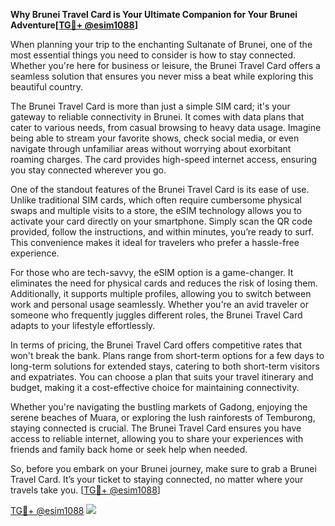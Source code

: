 **Why Brunei Travel Card is Your Ultimate Companion for Your Brunei Adventure[[TG💪+ @esim1088](https://t.me/s/esim1088)]**

When planning your trip to the enchanting Sultanate of Brunei, one of the most essential things you need to consider is how to stay connected. Whether you're here for business or leisure, the Brunei Travel Card offers a seamless solution that ensures you never miss a beat while exploring this beautiful country.

The Brunei Travel Card is more than just a simple SIM card; it's your gateway to reliable connectivity in Brunei. It comes with data plans that cater to various needs, from casual browsing to heavy data usage. Imagine being able to stream your favorite shows, check social media, or even navigate through unfamiliar areas without worrying about exorbitant roaming charges. The card provides high-speed internet access, ensuring you stay connected wherever you go.

One of the standout features of the Brunei Travel Card is its ease of use. Unlike traditional SIM cards, which often require cumbersome physical swaps and multiple visits to a store, the eSIM technology allows you to activate your card directly on your smartphone. Simply scan the QR code provided, follow the instructions, and within minutes, you’re ready to surf. This convenience makes it ideal for travelers who prefer a hassle-free experience.

For those who are tech-savvy, the eSIM option is a game-changer. It eliminates the need for physical cards and reduces the risk of losing them. Additionally, it supports multiple profiles, allowing you to switch between work and personal usage seamlessly. Whether you're an avid traveler or someone who frequently juggles different roles, the Brunei Travel Card adapts to your lifestyle effortlessly.

In terms of pricing, the Brunei Travel Card offers competitive rates that won't break the bank. Plans range from short-term options for a few days to long-term solutions for extended stays, catering to both short-term visitors and expatriates. You can choose a plan that suits your travel itinerary and budget, making it a cost-effective choice for maintaining connectivity.

Whether you're navigating the bustling markets of Gadong, enjoying the serene beaches of Muara, or exploring the lush rainforests of Temburong, staying connected is crucial. The Brunei Travel Card ensures you have access to reliable internet, allowing you to share your experiences with friends and family back home or seek help when needed.

So, before you embark on your Brunei journey, make sure to grab a Brunei Travel Card. It’s your ticket to staying connected, no matter where your travels take you. [[TG💪+ @esim1088](https://t.me/s/esim1088)]

[TG💪+ @esim1088](https://t.me/s/esim1088) ![](https://i.postimg.cc/Y0z9fWf4/image.png)